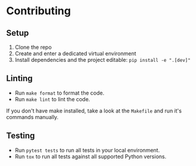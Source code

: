 # Contributing

## Setup

1. Clone the repo
2. Create and enter a dedicated virtual environment
3. Install dependencies and the project editable: `pip install -e ".[dev]"`

## Linting

- Run `make format` to format the code.
- Run `make lint` to lint the code.

If you don't have make installed, take a look at the `Makefile` and run it's commands manually.

## Testing

- Run `pytest tests` to run all tests in your local environment.
- Run `tox` to run all tests against all supported Python versions.
